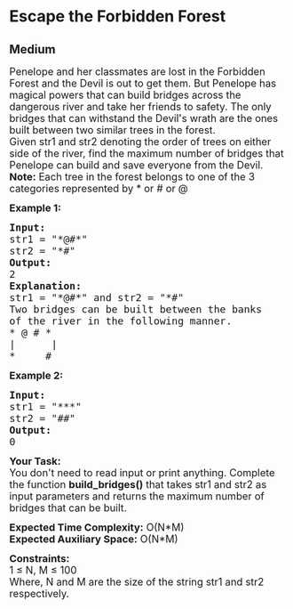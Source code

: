 # Escape the Forbidden Forest
## Medium 
<div class="problem-statement">
                <p></p><p><span style="font-size:18px">Penelope and her classmates are lost in the Forbidden Forest and the Devil is out to get them. But Penelope has magical powers that can build bridges across the dangerous river and take her friends to safety. The only bridges that can withstand the Devil's wrath are the ones built between two similar trees in the forest.&nbsp;<br>
Given str1 and str2 denoting the order of trees on either side of the river, find the maximum number of bridges that Penelope can build and save everyone from the Devil.&nbsp;</span><br>
<span style="font-size:18px"><strong>Note:</strong> Each tree in the forest belongs to one of the 3 categories represented by * or # or @</span></p>

<p><span style="font-size:18px"><strong>Example 1:</strong></span></p>

<pre><span style="font-size:18px"><strong>Input:</strong>
str1 = "*@#*" </span>
<span style="font-size:18px">str2 = "*#"</span>
<span style="font-size:18px"><strong>Output:</strong>
2</span>
<span style="font-size:18px"><strong>Explanation:</strong>
str1 = "*@#*" and str2 = "*#" 
Two bridges can be built between the banks 
of the river in the following manner. 
* @ # *
|      |
*     #</span></pre>

<p><span style="font-size:18px"><strong>Example 2:</strong></span></p>

<pre><span style="font-size:18px"><strong>Input:</strong></span>
<span style="font-size:18px">str1 = "***"</span>
<span style="font-size:18px">str2 = "##"</span>
<span style="font-size:18px"><strong>Output:</strong>
0</span>
</pre>

<p><span style="font-size:18px"><strong>Your Task:</strong><br>
You don't need to read input or print anything. Complete the function <strong>build_bridges()</strong> that takes str1 and str2 as input parameters and returns the maximum number of bridges that can be built.&nbsp;</span></p>

<p><span style="font-size:18px"><strong>Expected Time Complexity:</strong> O(N*M)<br>
<strong>Expected Auxiliary Space:</strong> O(N*M)</span></p>

<p><span style="font-size:18px"><strong>Constraints:</strong><br>
1 ≤ N, M ≤ 100<br>
Where, N and M are the size of the string str1 and str2 respectively.</span></p>
 <p></p>
            </div>
